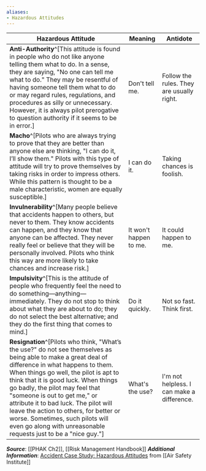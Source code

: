 ```yaml
---
aliases: 
- Hazardous Attitudes
---
```



| Hazardous Attitude  | Meaning                | Antidote                                   |
| ------------------- | ---------------------- | ------------------------------------------ |
| **Anti-Authority**^[This attitude is found in people who do not like anyone telling them what to do. In a sense, they are saying, "No one can tell me what to do." They may be resentful of having someone tell them what to do or may regard rules, regulations, and procedures as silly or unnecessary. However, it is always pilot prerogative to question authority if it seems to be in error.]  | Don't tell me.         | Follow the rules. They are usually right.  |
| **Macho**^[Pilots who are always trying to prove that they are better than anyone else are thinking, "I can do it, I’ll show them." Pilots with this type of attitude will try to prove themselves by taking risks in order to impress others. While this pattern is thought to be a male characteristic, women are equally susceptible.]           | I can do it.           | Taking chances is foolish.                 |
| **Invulnerability**^[Many people believe that accidents happen to others, but never to them. They know accidents can happen, and they know that anyone can be affected. They never really feel or believe that they will be personally involved. Pilots who think this way are more likely to take chances and increase risk.] | It won't happen to me. | It could happen to me.                     |
| **Impulsivity**^[This is the attitude of people who frequently feel the need to do something—anything—immediately. They do not stop to think about what they are about to do; they do not select the best alternative; and they do the first thing that comes to mind.]     | Do it quickly.         | Not so fast. Think first.                  |
| **Resignation**^[Pilots who think, "What’s the use?" do not see themselves as being able to make a great deal of difference in what happens to them. When things go well, the pilot is apt to think that it is good luck. When things go badly, the pilot may feel that "someone is out to get me," or attribute it to bad luck. The pilot will leave the action to others, for better or worse. Sometimes, such pilots will even go along with unreasonable requests just to be a "nice guy."]     | What's the use?        | I'm not helpless. I can make a difference. |

***Source***: [[PHAK Ch2]], [[Risk Management Handbook]]
***Additional Information***: [Accident Case Study: Hazardous Attitudes](https://www.youtube.com/watch?v=MBL1iy0V9VM) from [[Air Safety Institute]]